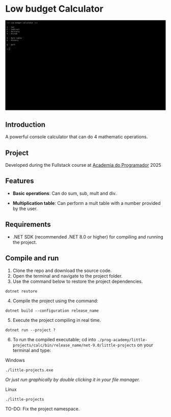 # Low budget Calculator

![](./misc/app_running.gif)

## Introduction

A powerful console calculator that can do 4 mathematic operations.

## Project

Developed during the Fullstack course at [Academia do Programador](https://www.academiadoprogramador.net) 2025

## Features

- **Basic operations**: Can do sum, sub, mult and div.

- **Multiplication table**: Can perform a mult table with a number provided by the user.

## Requirements

- .NET SDK (recommended .NET 8.0 or higher) for compiling and running the project.

## Compile and run

1. Clone the repo and download the source code.
2. Open the terminal and navigate to the project folder.
3. Use the command below to restore the project dependencies.

```
dotnet restore
```

4. Compile the project using the command:

```
dotnet build --configuration release_name
```

5. Execute the project compiling in real time.

```
dotnet run --project ?
```

6. To run the compiled executable; cd into `./prog-academy/little-projects/calc/bin/release_name/net-9.0/little-projects` on your terminal and type:

Windows
```
./little-projects.exe
```
*Or just run graphically by double clicking it in your file manager.*

Linux
```
./little-projects
```

TO-DO: Fix the project namespace.
